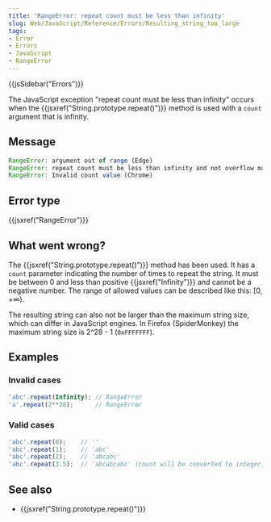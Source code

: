 ```yaml
---
title: 'RangeError: repeat count must be less than infinity'
slug: Web/JavaScript/Reference/Errors/Resulting_string_too_large
tags:
- Error
- Errors
- JavaScript
- RangeError
---
```

{{jsSidebar("Errors")}}

The JavaScript exception "repeat count must be less than infinity" occurs when
the {{jsxref("String.prototype.repeat()")}} method is used with a
`count` argument that is infinity.

## Message

```js
RangeError: argument out of range (Edge)
RangeError: repeat count must be less than infinity and not overflow maximum string size (Firefox)
RangeError: Invalid count value (Chrome)
```

## Error type

{{jsxref("RangeError")}}

## What went wrong?

The {{jsxref("String.prototype.repeat()")}} method has been used.
It has a `count` parameter indicating the number of times to repeat the string.
It must be between 0 and less than positive {{jsxref("Infinity")}} and
cannot be a negative number. The range of allowed values can be described like
this: \[0, +∞).

The resulting string can also not be larger than the maximum string size, which
can differ in JavaScript engines. In Firefox (SpiderMonkey) the maximum string
size is 2^28 - 1 (`0xFFFFFFF`).

## Examples

### Invalid cases

```js example-bad
'abc'.repeat(Infinity); // RangeError
'a'.repeat(2**28);      // RangeError
```

### Valid cases

```js example-good
'abc'.repeat(0);    // ''
'abc'.repeat(1);    // 'abc'
'abc'.repeat(2);    // 'abcabc'
'abc'.repeat(3.5);  // 'abcabcabc' (count will be converted to integer)
```

## See also

*   {{jsxref("String.prototype.repeat()")}}
